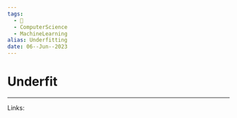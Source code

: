 ```yaml
---
tags:
  - 🌱
  - ComputerScience
  - MachineLearning
alias: Underfitting
date: 06--Jun--2023
---
```


# Underfit



---
Links: 